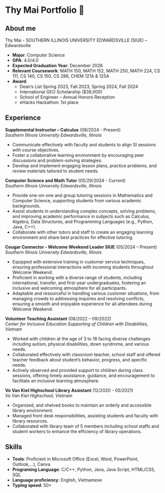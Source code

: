 # Thy Mai Portfolio 🚀

## About me
Thy Mai - SOUTHERN ILLINOIS UNIVERSITY EDWARDSVILLE (SIUE) – Edwardsville
+ **Major**: Computer Science
+ **GPA**: 4.0/4.0
+ **Expected Graduation Year**: December 2026
+ **Relevant Coursework**: MATH 150, MATH 152, MATH 250, MATH 224, CS 111, CS 140, CS 150, CS 286, CHEM 121A & 125A
+ **Award**:
    + Dean’s List Spring 2023, Fall 2023, Spring 2024, Fall 2024
    + International GEO Scholarship ($38,000)
    + School of Engineer – Annual Honors Reception
    + eHacks Hackathon: 1st place

## Experience

**Supplemental Instructor – Calculus** (08/2024 - Present)<br>
*Southern Illinois University Edwardsville, Illinois*
+ Communicate effectively with faculty and students to align SI sessions with course objectives.
+ Foster a collaborative learning environment by encouraging peer discussions and problem-solving strategies.
+ Develop and implement engaging lesson plans, practice problems, and review materials tailored to student needs.

**Computer Science and Math Tutor** (05/29/2024 - Current)<br>
*Southern Illinois University Edwardsville, Illinois*
+ Provide one-on-one and group tutoring sessions in Mathematics and Computer Science, supporting students from various academic
backgrounds.
+ Assist students in understanding complex concepts, solving problems, and improving academic performance in subjects such as
Calculus, Algebra, Data Structures, and Programming Languages (e.g., Python, Java, C++).
+ Collaborate with other tutors and staff to create an engaging learning environment and share best practices for effective tutoring.

**Cougar Connector - Welcome Weekend Leader SIUE** (05/2024 – Present)<br>
*Southern Illinois University Edwardsville, Illinois*
+ Equipped with extensive training in customer service techniques, ensuring professional interactions with incoming students
throughout Welcome Weekend.
+ Proficient in working with a diverse range of students, including international, transfer, and first-year undergraduates, fostering an
inclusive and welcoming atmosphere for all participants.
+ Adaptable and resourceful in handling various customer situations, from managing crowds to addressing inquiries and resolving
conflicts, ensuring a smooth and enjoyable experience for all attendees during Welcome Weekend.

**Volunteer Teaching Assistant** (08/2022 – 09/2022)<br>
*Center for Inclusive Education Supporting of Children with Disabilities, Vietnam*
+ Worked with children at the age of 3 to 18 facing diverse challenges including autism, physical disabilities, down syndrome, and
various needs.
+ Collaborated effectively with classroom teacher, school staff and offered teacher feedback about student’s behavior, progress, and
specific needs.
+ Actively observed and provided support to children during class sessions, offering timely assistance, guidance, and encouragement
to facilitate an inclusive learning atmosphere.

**Vo Van Kiet Highschool Library Assistant** (12/2020 - 05/2021)<br>
*Vo Van Kiet Highschool, Vietnam*
+ Organized, and shelved books to maintain an orderly and accessible library environment.
+ Managed front desk responsibilities, assisting students and faculty with library resources.
+ Collaborated with library team of 5 members including school staffs and student workers to enhance the efficiency of library
operations.

## Skills

+ **Tools**: Proficient in Microsoft Office (Excel, Word, PowerPoint, Outlook,…), Canva
+ **Programing Language**: C/C++, Python, Java, Java Script, HTML/CSS, SQL
+ **Language proficiency**: English, Vietnamese
+ **Typing speed**: 50+